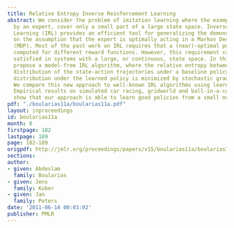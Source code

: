 ```yaml
---
title: Relative Entropy Inverse Reinforcement Learning
abstract: We consider the problem of imitation learning where the examples, demonstrated
  by an expert, cover only a small part of a large state space. Inverse Reinforcement
  Learning (IRL) provides an efficient tool for generalizing the demonstration, based
  on the assumption that the expert is optimally acting in a Markov Decision Process
  (MDP). Most of the past work on IRL requires that a (near)-optimal policy can be
  computed for different reward functions. However, this requirement can hardly be
  satisfied in systems with a large, or continuous, state space. In this paper, we
  propose a model-free IRL algorithm, where the relative entropy between the empirical
  distribution of the state-action trajectories under a baseline policy and their
  distribution under the learned policy is minimized by stochastic gradient descent.
  We compare this new approach to well-known IRL algorithms using learned MDP models.
  Empirical results on simulated car racing, gridworld and ball-in-a-cup problems
  show that our approach is able to learn good policies from a small number of demonstrations.  [pdf]
pdf: "./boularias11a/boularias11a.pdf"
layout: inproceedings
id: boularias11a
month: 0
firstpage: 182
lastpage: 189
page: 182-189
origpdf: http://jmlr.org/proceedings/papers/v15/boularias11a/boularias11a.pdf
sections: 
author:
- given: Abdeslam
  family: Boularias
- given: Jens
  family: Kober
- given: Jan
  family: Peters
date: '2011-06-14 00:03:02'
publisher: PMLR
---
```

